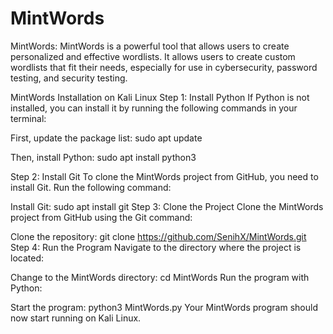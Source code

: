 # MintWords
 MintWords: MintWords is a powerful tool that allows users to create personalized and effective wordlists. It allows users to create custom wordlists that fit their needs, especially for use in cybersecurity, password testing, and security testing.

MintWords Installation on Kali Linux
Step 1: Install Python
If Python is not installed, you can install it by running the following commands in your terminal:

First, update the package list:
sudo apt update

Then, install Python:
sudo apt install python3

Step 2: Install Git
To clone the MintWords project from GitHub, you need to install Git. Run the following command:

Install Git:
sudo apt install git
Step 3: Clone the Project
Clone the MintWords project from GitHub using the Git command:

Clone the repository:
git clone https://github.com/SenihX/MintWords.git
Step 4: Run the Program
Navigate to the directory where the project is located:

Change to the MintWords directory:
cd MintWords
Run the program with Python:

Start the program:
python3 MintWords.py
Your MintWords program should now start running on Kali Linux.

